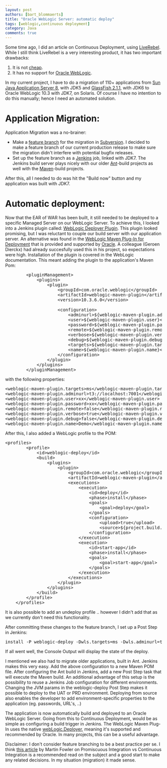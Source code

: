 ```yaml
---
layout: post
authors: [bart_blommaerts]
title: "Oracle WebLogic Server: automatic deploy"
tags: [weblogic,continuous deployment]
category: Java
comments: true
---
```


Some time ago, I did an article on Continuous Deployment, using <a title="LiveRebel" href="http://zeroturnaround.com/software/liverebel/" target="_blank">LiveRebel</a>. While I still think LiveRebel is a very interesting product, it has two important drawbacks:
<ol>
	<li><span style="line-height: 13px;">It is not <a title="LiveRebel pricing" href="http://zeroturnaround.com/software/liverebel/buy/#headline" target="_blank">cheap</a>.</span></li>
	<li>It has no support for <a title="Oracle WebLogic Server" href="http://zeroturnaround.com/software/liverebel/what-we-support/#headline" target="_blank">Oracle WebLogic</a>.</li>
</ol>
In my current project, I have to do a migration of 110+ applications from <a title="SJAS8" href="http://docs.oracle.com/javaee/1.4/tutorial/doc/Overview8.html" target="_blank">Sun Java Application Server 8</a>, with JDK5 and <a title="GlassFish" href="http://glassfish.java.net/downloads/v2.1.1-final.html" target="_blank">GlassFish 2.1.1</a>, with JDK6 to Oracle WebLogic 10.3 with JDK7, on Solaris. Of course I have no intention to do this manually; hence I need an automated solution.
<h1>Application Migration:</h1>
Application Migration was a no-brainer:
<ul>
	<li><span style="line-height: 13px;">Make a <a title="Feature Branch" href="http://svnbook.red-bean.com/en/1.7/svn.branchmerge.commonpatterns.html" target="_blank">feature branch</a> for the migration in <a title="Subversion" href="http://subversion.tigris.org/" target="_blank">Subversion</a>. I decided to make a feature branch of our current production release to make sure the migration didn't interfere with potential bugfix releases.</span></li>
	<li>Set up the feature branch as a <a title="Jenkins" href="http://jenkins-ci.org/" target="_blank">Jenkins</a> job, linked with JDK7. The Jenkins build server plays nicely with our older <a title="Ant" href="http://ant.apache.org/" target="_blank">Ant</a>-build projects as well with the <a title="Maven" href="http://maven.apache.org/" target="_blank">Maven</a>-build projects.</li>
</ul>
After this, all I needed to do was hit the "Build now" button and my application was built with JDK7.
<h1>Automatic deployment:</h1>
Now that the EAR of WAR has been built, it still needed to be deployed to a specific Managed Server on our WebLogic Server. To achieve this, I looked into a Jenkins plugin called: <a title="WebLogic Deployer Plugin" href="https://wiki.jenkins-ci.org/display/JENKINS/WebLogic+Deployer+Plugin" target="_blank">WebLogic Deployer Plugin</a>. This plugin looked promising, but I was reluctant to couple our build server with our application server. An alternative was found in the <a title="WebLogic Maven Plugin" href="http://docs.oracle.com/cd/E21764_01/web.1111/e13702/maven_deployer.htm" target="_blank">WebLogic Maven Plug-In for Deployment</a> that is provided and supported by <a title="Oracle" href="http://www.oracle.com/" target="_blank">Oracle</a>. A colleague (Geroen Dierckx) had already succesfully used this in his project, so expectations were high. Installation of the plugin is covered in the WebLogic documentation. This meant adding the plugin to the application's Maven Pom:

<pre>
        &lt;pluginManagement&gt;
            &lt;plugins&gt;
                &lt;plugin&gt;
                    &lt;groupId&gt;com.oracle.weblogic&lt;/groupId&gt;
                    &lt;artifactId&gt;weblogic-maven-plugin&lt;/artifactId&gt;
                    &lt;version&gt;10.3.6.0&lt;/version&gt;

                    &lt;configuration&gt;
                        &lt;adminurl&gt;${weblogic-maven-plugin.adminurl}&lt;/adminurl&gt;
                        &lt;user&gt;${weblogic-maven-plugin.user}&lt;/user&gt;
                        &lt;password&gt;${weblogic-maven-plugin.password}&lt;/password&gt;
                        &lt;remote&gt;${weblogic-maven-plugin.remote}&lt;/remote&gt;
                        &lt;verbose&gt;${weblogic-maven-plugin.verbose}&lt;/verbose&gt;
                        &lt;debug&gt;${weblogic-maven-plugin.debug}&lt;/debug&gt;
                        &lt;targets&gt;${weblogic-maven-plugin.targets}&lt;/targets&gt;
                        &lt;name&gt;${weblogic-maven-plugin.name}&lt;/name&gt;
                    &lt;/configuration&gt;
                &lt;/plugin&gt;
            &lt;/plugins&gt;
        &lt;/pluginManagement&gt;
</pre>

with the following properties:

<pre>
&lt;weblogic-maven-plugin.targets&gt;ms&lt;/weblogic-maven-plugin.targets&gt;
&lt;weblogic-maven-plugin.adminurl&gt;t3://localhost:7001&lt;/weblogic-maven-plugin.adminurl&gt;
&lt;weblogic-maven-plugin.user&gt;xx&lt;/weblogic-maven-plugin.user&gt;
&lt;weblogic-maven-plugin.password&gt;xx&lt;/weblogic-maven-plugin.password&gt;
&lt;weblogic-maven-plugin.remote&gt;false&lt;/weblogic-maven-plugin.remote&gt;
&lt;weblogic-maven-plugin.verbose&gt;true&lt;/weblogic-maven-plugin.verbose&gt;
&lt;weblogic-maven-plugin.debug&gt;false&lt;/weblogic-maven-plugin.debug&gt;
&lt;weblogic-maven-plugin.name&gt;Demo&lt;/weblogic-maven-plugin.name&gt;
</pre>

After this, I also added a WebLogic profile to the POM:

<pre>
&lt;profiles&gt;
        &lt;profile&gt;
            &lt;id&gt;weblogic-deploy&lt;/id&gt;
            &lt;build&gt;
                &lt;plugins&gt;
                    &lt;plugin&gt;
                        &lt;groupId&gt;com.oracle.weblogic&lt;/groupId&gt;
                        &lt;artifactId&gt;weblogic-maven-plugin&lt;/artifactId&gt;
                        &lt;executions&gt;
                            &lt;execution&gt;
                                &lt;id&gt;deploy&lt;/id&gt;
                                &lt;phase&gt;install&lt;/phase&gt;
                                &lt;goals&gt;
                                    &lt;goal&gt;deploy&lt;/goal&gt;
                                &lt;/goals&gt;
                                &lt;configuration&gt;
                                    &lt;upload&gt;true&lt;/upload&gt;
                                    &lt;source&gt;${project.build.directory}/${project.build.finalName}.ear&lt;/source&gt;
                                &lt;/configuration&gt;
                            &lt;/execution&gt;
                            &lt;execution&gt;
                                &lt;id&gt;start-app&lt;/id&gt;
                                &lt;phase&gt;install&lt;/phase&gt;
                                &lt;goals&gt;
                                    &lt;goal&gt;start-app&lt;/goal&gt;
                                &lt;/goals&gt;
                            &lt;/execution&gt;
                        &lt;/executions&gt;
                    &lt;/plugin&gt;
                &lt;/plugins&gt;
            &lt;/build&gt;
        &lt;/profile&gt;
	&lt;/profiles&gt;
</pre>

It is also possible to add an undeploy profile .. however I didn't add that as we currently don't need this functionality.

After committing these changes to the feature branch, I set up a Post Step in Jenkins:
<pre>
install -P weblogic-deploy -Dwls.targets=ms -Dwls.adminurl=t3://localhost:7001 -Dwls.user=xx -Dwls.password=xx</pre>

If all went well, the Console Output will display the state of the deploy.

I mentioned we also had to migrate older applications, built in Ant. Jenkins makes this very easy. Add the above configuration to a new Maven POM file. After configuring the Ant build in Jenkins, add a new Post Step task that will execute the Maven build. An additional advantage of this setup is the possibility to reuse a Jenkins Job configuration for different environments. Changing the JVM params in the weblogic-deploy Post Step makes it possible to deploy to the UAT or PRD environment. Deploying from source also enables the developer to add environment-specific properties to the application (eg. passwords, URL's, ..)

The application is now automatically build and deployed to an Oracle WebLogic Server. Going from this to Continuous Deployment, would be as simple as configuring a build trigger in Jenkins. The WebLogic Maven Plug-In uses the native <a title="WebLogic Deployer" href="http://docs.oracle.com/cd/E21764_01/web.1111/e13702/deploy.htm#g1042857" target="_blank">webLogic.Deployer</a>, meaning it's supported and recommended by Oracle. In many projects, this can be a useful advantage.

Disclaimer: I don't consider feature branching to be a best practice per se. I think <a title="Feature Branch" href="http://martinfowler.com/bliki/FeatureBranch.html" target="_blank">this article</a> by Martin Fowler on Promiscuous Integration vs Continuous Integration is a recommended read on the subject and a good start to make any related decisions. In my situation (migration) it made sense.